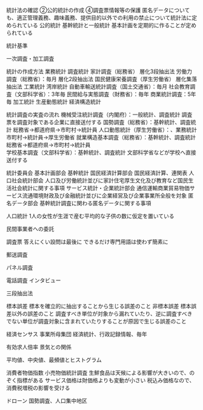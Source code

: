 統計法の確認
  ②公的統計の作成
  ④調査票情報等の保護
  匿名データについても、適正管理義務、趣味義務、提供目的以外での利用の禁止について統計法に定められている
  公的統計
    基幹統計と一般統計
  基本計画を定期的に作ることが定められている

統計基準

一次調査・加工調査

統計の作成方法
  業務統計
  調査統計
    家計調査（総務省） 
      層化3段抽出法
    労働力調査（総務省）：毎月
      層化2段抽出法
    国民健康栄養調査（厚生労働省）
      層化集落抽出法
    工業統計
    湾岸統計
    自動車輸送統計調査（国土交通省）：毎月
    社会教育調査（文部科学省）：3年毎
    民間給与実態調査（財務省）：毎年
    商業統計調査：5年毎
  加工統計
    生産動態統計
    経済構造統計

統計調査の実査の流れ
  機械受注統計調査（内閣府）：一般統計、調査統計
    調査票を調査対象である企業に直接送付する
  国勢調査（総務省）：基幹統計、調査統計
    総務省→都道府県→市町村→統計員
  人口動態統計（厚生労働省）：、業務統計
    市町村→統計員→厚生労働省
  就業構造基本調査（総務省）：基幹統計、調査統計
    総務省→都道府県→市町村→統計員    
  学校基本調査（文部科学省）：基幹統計、調査統計
    文部科学省などが学校へ直接送付する

統計委員会
  基本計画部会
    基幹統計
  国民経済計算部会
    国民経済計算、連関表
  人口社会統計部会
    人口及び労働統計並びに家計住宅厚生文化及び教育など国民生活社会統計に関する事項
  サービス統計・企業統計部会
    通信運輸商業貿易物価サービス流通環境財政及び金融統計並びに企業経営及び企業事業所全般を対象
  匿名データ部会
    基幹統計調査に関わる匿名データに関する事項

人口統計
  1人の女性が生涯で産む平均的な子供の数に仮定を置いている

民間事業者への委託

調査票
  答えにくい設問は最後に
  できるだけ専門用語は使わず簡素に

郵送調査

パネル調査

電話調査
  インタビュー

三段抽出法

標本誤差
  標本を確立的に抽出することから生じる誤差のこと
非標本誤差
  標本誤差以外の誤差のこと
  調査すべき単位が対象から漏れていたり、逆に調査すべきでない単位が調査対象に含まれていたりすることが原因で生じる誤差のこと

経済センサス
  事業所母集団
  経済統計、行政記録情報、毎年

有効求人倍率
  景気との関係

平均値、中央値、最頻値とヒストグラム

消費者物価指数
  小売物価統計調査
  生鮮食品は天候による影響が大きいので、のぞく指標がある
  サービス価格は財価格よりも変動が小さい
  税込み価格なので、消費税増税の影響を受ける

ドローン
  国勢調査、人口集中地区